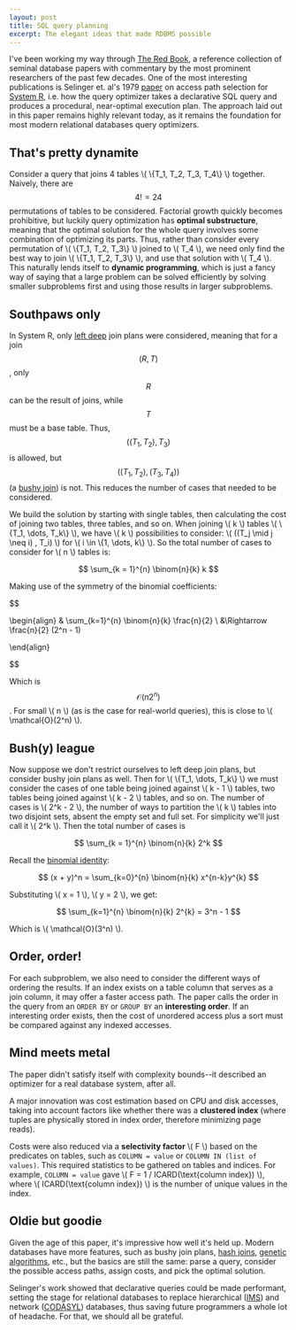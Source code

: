```yaml
---
layout: post
title: SQL query planning
excerpt: The elegant ideas that made RDBMS possible
---
```


I've been working my way through [The Red Book](http://www.redbook.io/), a reference collection of seminal database papers with commentary by the most prominent researchers of the past few decades. One of the most interesting publications is Selinger et. al's 1979 [paper](https://dl.acm.org/doi/abs/10.1145/582095.582099) on access path selection for [System R](https://en.wikipedia.org/wiki/IBM_System_R), i.e. how the query optimizer takes a declarative SQL query and produces a procedural, near-optimal execution plan. The approach laid out in this paper remains highly relevant today, as it remains the foundation for most modern relational databases query optimizers.

## That's pretty dynamite

Consider a query that joins 4 tables \\( \\{T_1, T_2, T_3, T_4\\} \\) together. Naively, there are $$4! = 24$$ permutations of tables to be considered. Factorial growth quickly becomes prohibitive, but luckily query optimization has **optimal substructure**, meaning that the optimal solution for the whole query involves some combination of optimizing its parts. Thus, rather than consider every permutation of \\( \\{T_1, T_2, T_3\\} \\)  joined to \\( T_4 \\), we need only find the best way to join  \\( \\{T_1, T_2, T_3\\} \\), and use that solution with \\( T_4 \\). This naturally lends itself to **dynamic programming**, which is just a fancy way of saying that a large problem can be solved efficiently by solving smaller subproblems first and using those results in larger subproblems.

## Southpaws only

In System R, only [left deep](https://docs.oracle.com/en/database/oracle/oracle-database/23/tgsql/glossary.html#GUID-5697281B-74F7-4AF2-A73F-3CC1A96EA947) join plans were considered, meaning that for a join $$(R, T)$$, only $$R$$ can be the result of joins, while $$T$$ must be a base table. Thus, $$((T_1, T_2), T_3)$$ is allowed, but $$((T_1, T_2), (T_3, T_4))$$ (a [bushy join](https://docs.oracle.com/en/database/oracle/oracle-database/23/tgsql/glossary.html#GUID-4E921FAD-0F1B-47E7-A1A4-EAAAD5E043AB)) is not. This reduces the number of cases that needed to be considered.

We build the solution by starting with single tables, then calculating the cost of joining two tables, three tables, and so on. When joining \\( k \\) tables \\( \\{T_1, \dots, T_k\\} \\), we have \\( k \\) possibilities to consider: \\( ((T_j \mid j \neq i) , T_i) \\) for \\( i \in \\{1, \dots, k\\} \\). So the total number of cases to consider for \\( n \\) tables is:

$$ \sum_{k = 1}^{n} \binom{n}{k} k $$

Making use of the symmetry of the binomial coefficients:

$$

\begin{align}
& \sum_{k=1}^{n} \binom{n}{k} \frac{n}{2} \\
&\Rightarrow \frac{n}{2} (2^n - 1)

\end{align}

$$

Which is $$\mathcal{O}(n2^n)$$. For small \\( n \\) (as is the case for real-world queries), this is close to \\( \mathcal{O}(2^n) \\).

## Bush(y) league

Now suppose we don't restrict ourselves to left deep join plans, but consider bushy join plans as well. Then for \\( \\{T_1, \dots, T_k\\} \\) we must consider the cases of one table being joined against \\( k - 1 \\) tables, two tables being joined against \\( k - 2 \\) tables, and so on. The number of cases is \\( 2^k - 2 \\), the number of ways to partition the \\( k \\) tables into two disjoint sets, absent the empty set and full set. For simplicity we'll just call it \\( 2^k \\). Then the total number of cases is

$$ \sum_{k = 1}^{n} \binom{n}{k} 2^k $$

Recall the [binomial identity](https://mathworld.wolfram.com/BinomialIdentity.html):

$$ (x + y)^n = \sum_{k=0}^{n} \binom{n}{k} x^{n-k}y^{k} $$

Substituting \\( x = 1 \\), \\( y = 2 \\), we get:

$$
\sum_{k=1}^{n} \binom{n}{k} 2^{k} = 3^n - 1
$$

Which is \\( \mathcal{O}(3^n) \\).

## Order, order!

For each subproblem, we also need to consider the different ways of ordering the results. If an index exists on a table column that serves as a join column, it may offer a faster access path. The paper calls the order in the query from an `ORDER BY` or `GROUP BY` an **interesting order**. If an interesting order exists, then the cost of unordered access plus a sort must be compared against any indexed accesses.

## Mind meets metal

The paper didn't satisfy itself with complexity bounds--it described an optimizer for a real database system, after all.

A major innovation was cost estimation based on CPU and disk accesses, taking into account factors like whether there was a **clustered index** (where tuples are physically stored in index order, therefore minimizing page reads).

Costs were also reduced via a **selectivity factor** \\( F \\) based on the predicates on tables, such as `COLUMN = value` or `COLUMN IN (list of values)`. This required statistics to be gathered on tables and indices. For example, `COLUMN = value` gave \\( F = 1 / ICARD(\text{column index}) \\), where \\( ICARD(\text{column index}) \\) is the number of unique values in the index.

## Oldie but goodie

Given the age of this paper, it's impressive how well it's held up. Modern databases have more features, such as bushy join plans, [hash joins](https://use-the-index-luke.com/sql/join/hash-join-partial-objects), [genetic algorithms](https://www.postgresql.org/docs/17/geqo-pg-intro.html), etc., but the basics are still the same: parse a query, consider the possible access paths, assign costs, and pick the optimal solution.

Selinger's work showed that declarative queries could be made performant, setting the stage for relational databases to replace hierarchical ([IMS](https://www.ibm.com/docs/en/zos-basic-skills?topic=product-ims-database-manager)) and network ([CODASYL](https://en.wikipedia.org/wiki/CODASYL)) databases, thus saving future programmers a whole lot of headache. For that, we should all be grateful.
